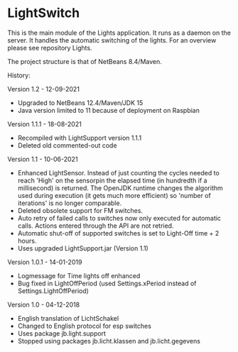 # LightSwitch

This is the main module of the Lights application. It runs as a daemon on the server. It handles the automatic switching of the lights.
For an overview please see repository Lights.

The project structure is that of NetBeans 8.4/Maven.

History:

Version 1.2 - 12-09-2021
 - Upgraded to NetBeans 12.4/Maven/JDK 15
 - Java version limited to 11 because of deployment on Raspbian

Version 1.1.1 - 18-08-2021
 - Recompiled with LightSupport version 1.1.1
 - Deleted old commented-out code

Version 1.1 - 10-06-2021
 - Enhanced LightSensor. Instead of just counting the cycles needed to reach 'High' on the sensorpin the elapsed time (in hundredth if a millisecond) is returned. The OpenJDK runtime changes the algorithm used during execution (it gets much more efficient) so 'number of iterations' is no longer comparable.
 - Deleted obsolete support for FM switches.
 - Auto retry of failed calls to switches now only executed for automatic calls. Actions entered through the API are not retried.
 - Automatic shut-off of supported switches is set to Light-Off time + 2 hours.
 - Uses upgraded LightSupport.jar (Version 1.1)

Version 1.0.1 - 14-01-2019
 - Logmessage for Time lights off enhanced
 - Bug fixed in LightOffPeriod (used Settings.xPeriod instead of Settings.LightOffPeriod)

Version 1.0 - 04-12-2018
 - English translation of LichtSchakel
 - Changed to English protocol for esp switches
 - Uses package jb.light.support
 - Stopped using packages jb.licht.klassen and jb.licht.gegevens

